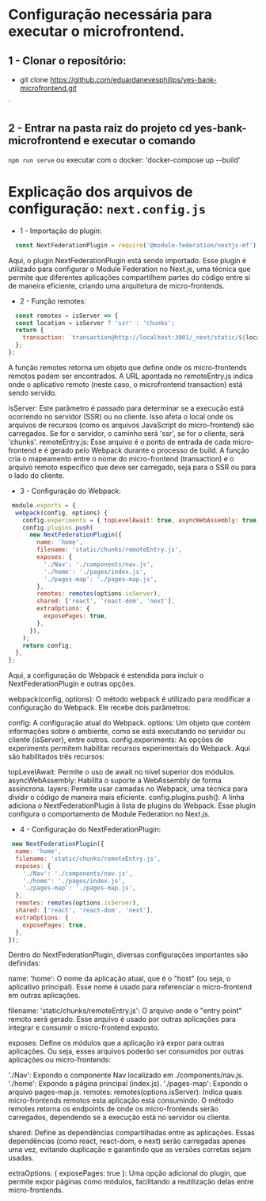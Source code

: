 # Configuração necessária para executar o microfrontend.


## 1 - Clonar o reposítório:
* git clone https://github.com/eduardanevesphilips/yes-bank-microfrontend.git

`
## 2 - Entrar na pasta raiz do projeto cd yes-bank-microfrontend e executar o comando
`npm run serve`
ou executar com o docker: 'docker-compose up --build'


# Explicação dos arquivos de configuração: `next.config.js`

* 1 - Importação do plugin:
```js
  const NextFederationPlugin = require('@module-federation/nextjs-mf');
```
Aqui, o plugin NextFederationPlugin está sendo importado. Esse plugin é utilizado para configurar o Module Federation no Next.js, uma técnica que permite que diferentes aplicações compartilhem partes do código entre si de maneira eficiente, criando uma arquitetura de micro-frontends.


* 2 - Função remotes:
```js
  const remotes = isServer => {
  const location = isServer ? 'ssr' : 'chunks';
  return {
    transaction: `transaction@http://localhost:3001/_next/static/${location}/remoteEntry.js`,
  };
};

```
A função remotes retorna um objeto que define onde os micro-frontends remotos podem ser encontrados. A URL apontada no remoteEntry.js indica onde o aplicativo remoto (neste caso, o microfrontend transaction) está sendo servido.

isServer: Este parâmetro é passado para determinar se a execução está ocorrendo no servidor (SSR) ou no cliente. Isso afeta o local onde os arquivos de recursos (como os arquivos JavaScript do micro-frontend) são carregados. Se for o servidor, o caminho será 'ssr', se for o cliente, será 'chunks'.
remoteEntry.js: Esse arquivo é o ponto de entrada de cada micro-frontend e é gerado pelo Webpack durante o processo de build.
A função cria o mapeamento entre o nome do micro-frontend (transaction) e o arquivo remoto específico que deve ser carregado, seja para o SSR ou para o lado do cliente.


* 3 - Configuração do Webpack:
```js
 module.exports = {
  webpack(config, options) {
    config.experiments = { topLevelAwait: true, asyncWebAssembly: true, layers: true, };
    config.plugins.push(
      new NextFederationPlugin({
        name: 'home',
        filename: 'static/chunks/remoteEntry.js',
        exposes: {
          './Nav': './components/nav.js',
          './home': './pages/index.js',
          './pages-map': './pages-map.js',
        },
        remotes: remotes(options.isServer),
        shared: ['react', 'react-dom', 'next'],
        extraOptions: {
          exposePages: true,
        },
      }),
    );
    return config;
  },
};

```
Aqui, a configuração do Webpack é estendida para incluir o NextFederationPlugin e outras opções.

webpack(config, options): O método webpack é utilizado para modificar a configuração do Webpack. Ele recebe dois parâmetros:

config: A configuração atual do Webpack.
options: Um objeto que contém informações sobre o ambiente, como se está executando no servidor ou cliente (isServer), entre outros.
config.experiments: As opções de experiments permitem habilitar recursos experimentais do Webpack. Aqui são habilitados três recursos:

topLevelAwait: Permite o uso de await no nível superior dos módulos.
asyncWebAssembly: Habilita o suporte a WebAssembly de forma assíncrona.
layers: Permite usar camadas no Webpack, uma técnica para dividir o código de maneira mais eficiente.
config.plugins.push(): A linha adiciona o NextFederationPlugin à lista de plugins do Webpack. Esse plugin configura o comportamento de Module Federation no Next.js.


* 4 - Configuração do NextFederationPlugin:
```js
 new NextFederationPlugin({
  name: 'home',
  filename: 'static/chunks/remoteEntry.js',
  exposes: {
    './Nav': './components/nav.js',
    './home': './pages/index.js',
    './pages-map': './pages-map.js',
  },
  remotes: remotes(options.isServer),
  shared: ['react', 'react-dom', 'next'],
  extraOptions: {
    exposePages: true,
  },
});

```
Dentro do NextFederationPlugin, diversas configurações importantes são definidas:

name: 'home': O nome da aplicação atual, que é o "host" (ou seja, o aplicativo principal). Esse nome é usado para referenciar o micro-frontend em outras aplicações.

filename: 'static/chunks/remoteEntry.js': O arquivo onde o "entry point" remoto será gerado. Esse arquivo é usado por outras aplicações para integrar e consumir o micro-frontend exposto.

exposes: Define os módulos que a aplicação irá expor para outras aplicações. Ou seja, esses arquivos poderão ser consumidos por outras aplicações ou micro-frontends:

'./Nav': Expondo o componente Nav localizado em ./components/nav.js.
'./home': Expondo a página principal (index.js).
'./pages-map': Expondo o arquivo pages-map.js.
remotes: remotes(options.isServer): Indica quais micro-frontends remotos esta aplicação está consumindo. O método remotes retorna os endpoints de onde os micro-frontends serão carregados, dependendo se a execução está no servidor ou cliente.

shared: Define as dependências compartilhadas entre as aplicações. Essas dependências (como react, react-dom, e next) serão carregadas apenas uma vez, evitando duplicação e garantindo que as versões corretas sejam usadas.

extraOptions: { exposePages: true }: Uma opção adicional do plugin, que permite expor páginas como módulos, facilitando a reutilização delas entre micro-frontends.

